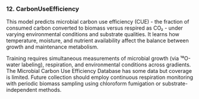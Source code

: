 ### **12. CarbonUseEfficiency**
This model predicts microbial carbon use efficiency (CUE) - the fraction of consumed carbon converted to biomass versus respired as CO₂ - under varying environmental conditions and substrate qualities. It learns how temperature, moisture, and nutrient availability affect the balance between growth and maintenance metabolism.

Training requires simultaneous measurements of microbial growth (via ¹⁸O-water labeling), respiration, and environmental conditions across gradients. The Microbial Carbon Use Efficiency Database has some data but coverage is limited. Future collection should employ continuous respiration monitoring with periodic biomass sampling using chloroform fumigation or substrate-independent methods.
